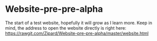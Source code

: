# Website-pre-pre-alpha
The start of a test website, hopefully it will grow as I learn more.
Keep in mind, the address to open the website directly is right here:
https://rawgit.com/Zipard/Website-pre-pre-alpha/master/website.html

